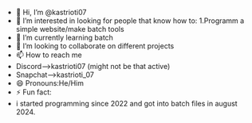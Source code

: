 - 👋 Hi, I’m @kastrioti07
- 👀 I’m interested in looking for people that know how to: 1.Programm a simple website/make batch tools
- 🌱 I’m currently learning batch
- 💞️ I’m looking to collaborate on different projects
- 📫 How to reach me
- Discord-->kastrioti07 (might not be that active)
- Snapchat-->kastrioti_07
- 😄 Pronouns:He/Him
- ⚡ Fun fact:
- i started programming since 2022 and got into batch files in august 2024.

<!---
kastrioti07/kastrioti07 is a ✨ special ✨ repository because its `README.md` (this file) appears on your GitHub profile.
You can click the Preview link to take a look at your changes.
--->
